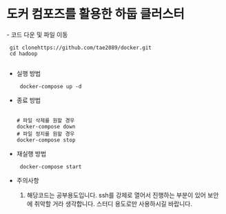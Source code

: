 <h1>도커 컴포즈를 활용한 하둡 클러스터</h1>
- 코드 다운 및 파일 이동
    <pre>
<code> git clonehttps://github.com/tae2089/docker.git
 cd hadoop
  </code></pre>

- 실행 방법
  <pre><code> docker-compose up -d
  </code></pre>

- 종료 방법
  <pre><code> 
  # 파일 삭제를 원할 경우
  docker-compose down 
  # 파일 정지를 원할 경우
  docker-compose stop 
  </code></pre>

- 재실행 방법
    <pre><code> docker-compose start
  </code></pre>

- 주의사항
  1. 해당코드는 공부용도입니다. ssh를 강제로 열어서 진행하는 부분이 있어 보안에 취악할 거라 생각합니다. 스터디 용도로만 사용하시길 바랍니다.